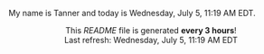 My name is Tanner and today is Wednesday, July 5, 11:19 AM EDT.

<p align="center">This <i>README</i> file is generated <b>every 3 hours</b>!</br>Last refresh: Wednesday, July 5, 11:19 AM EDT<br /></p>
